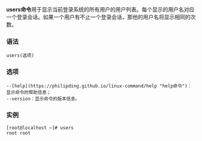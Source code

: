 **users命令**用于显示当前登录系统的所有用户的用户列表。每个显示的用户名对应一个登录会话。如果一个用户有不止一个登录会话，那他的用户名将显示相同的次数。

### 语法  

```
users(选项)
```

### 选项  

```
--[help](https://philipding.github.io/linux-command/help "help命令")：显示命令的帮助信息；
--version：显示命令的版本信息。
```

### 实例  

```
[root@localhost ~]# users
root root
```